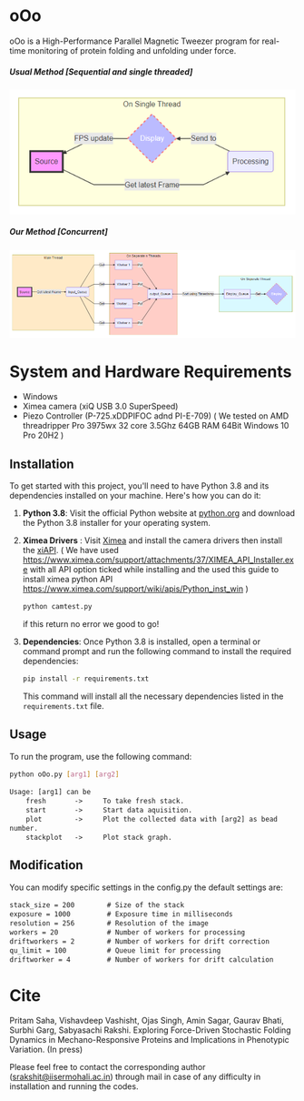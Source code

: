 # oOo

oOo is a High-Performance Parallel Magnetic Tweezer program for real-time monitoring of protein folding and unfolding under force.

##### Usual Method [Sequential and single threaded]

![](https://raw.githubusercontent.com/Ojas-Singh/oOo/master/docs/1.PNG)



##### Our Method [Concurrent]

![](https://raw.githubusercontent.com/Ojas-Singh/oOo/master/docs/2.PNG)



# System and Hardware Requirements
+ Windows
+ Ximea camera (xiQ USB 3.0 SuperSpeed)
+ Piezo Controller (P-725.xDDPIFOC adnd PI-E-709)
  ( We tested on AMD threadripper Pro 3975wx 32 core 3.5Ghz 64GB RAM 64Bit Windows 10 Pro 20H2 )

## Installation

To get started with this project, you'll need to have Python 3.8 and its dependencies installed on your machine. Here's how you can do it:

1. **Python 3.8**: Visit the official Python website at [python.org](https://www.python.org) and download the Python 3.8 installer for your operating system.
2. **Ximea Drivers** : Visit [Ximea](https://www.ximea.com/support/wiki/apis/Python) and install the camera drivers then install the [xiAPI](https://www.ximea.com/support/wiki/apis/XIMEA_Linux_Software_Package#Installation).
 ( We have used https://www.ximea.com/support/attachments/37/XIMEA_API_Installer.exe with all API option ticked while installing and the used this guide to install ximea python API https://www.ximea.com/support/wiki/apis/Python_inst_win )
    ```bash
    python camtest.py
    ```
    if this return no error we good to go!
3. **Dependencies**: Once Python 3.8 is installed, open a terminal or command prompt and run the following command to install the required dependencies:

    ```bash
    pip install -r requirements.txt
    ```

    This command will install all the necessary dependencies listed in the `requirements.txt` file.

## Usage

To run the program, use the following command:

```bash
python oOo.py [arg1] [arg2]
```
```
Usage: [arg1] can be 
    fresh       ->     To take fresh stack.
    start       ->     Start data aquisition.
    plot        ->     Plot the collected data with [arg2] as bead number.
    stackplot   ->     Plot stack graph.
```

## Modification

You can modify specific settings in the config.py
the default settings are:
```
stack_size = 200        # Size of the stack
exposure = 1000         # Exposure time in milliseconds
resolution = 256        # Resolution of the image
workers = 20            # Number of workers for processing
driftworkers = 2        # Number of workers for drift correction
qu_limit = 100          # Queue limit for processing
driftworker = 4         # Number of workers for drift calculation

```


# Cite

Pritam Saha, Vishavdeep Vashisht, Ojas Singh, Amin Sagar, Gaurav Bhati, Surbhi Garg, Sabyasachi Rakshi. Exploring Force-Driven Stochastic Folding Dynamics in Mechano-Responsive Proteins and Implications in Phenotypic Variation. (In press)

Please feel free to contact the corresponding author (srakshit@iisermohali.ac.in) through mail in case of any difficulty in installation and running the codes.



